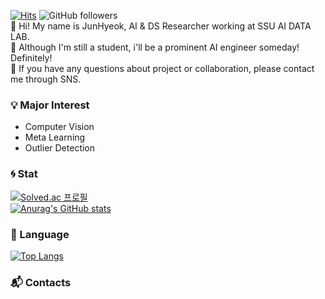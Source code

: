 [![Hits](https://hits.seeyoufarm.com/api/count/incr/badge.svg?url=https%3A%2F%2Fgithub.com%2FJ-PARK11%2Fhit-counter&count_bg=%2379C83D&title_bg=%23555555&icon=symantec.svg&icon_color=%23E7E7E7&title=hits&edge_flat=false)](https://hits.seeyoufarm.com) ![GitHub followers](https://img.shields.io/github/followers/J-PARK11?logo=Aiqfome)   
👋 Hi! My name is JunHyeok, AI & DS Researcher working at SSU AI DATA LAB.   
🌱 Although I'm still a student, i'll be a prominent AI engineer someday! Definitely!    
💬 If you have any questions about project or collaboration, please contact me through SNS.   




### 💡 Major Interest
- Computer Vision 
- Meta Learning 
- Outlier Detection

### 🌀 Stat
[![Solved.ac
프로필](http://mazassumnida.wtf/api/v2/generate_badge?boj=bear1123)](https://solved.ac/bear1123)   
[![Anurag's GitHub stats](https://github-readme-stats.vercel.app/api?username=J-PARK11)](https://github.com/anuraghazra/github-readme-stats)

### :flashlight: Language
[![Top Langs](https://github-readme-stats.vercel.app/api/top-langs/?username=J-PARK11)](https://github.com/J-PARK11/github-readme-stats)

### 📬 Contacts
